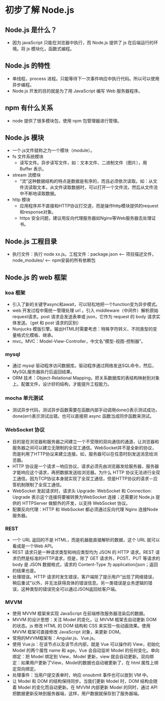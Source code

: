# 初步了解 Node.js <!-- {docsify-ignore} -->
## Node.js 是什么？
- 因为 javaScript 只能在浏览器中执行，而 Node.js 提供了 js 在后端运行的环境。将 js 模块化，函数式编程。

## Node.js 的特性
- 单线程，process 进程。只能等待下一次事件响应中执行代码。所以可以使用异步编程。
- Node.js 开发的目的就是为了用 JavaScript 编写 Web 服务器程序。

## npm 有什么关系
- node 提供了很多模块包，使用 npm 包管理器进行管理。

## Node.js 模块
- 一个.js文件就称之为一个模块（module）。
- fs 文件系统模块
    - 读写文件。异步读写文件，如：文本文件、二进制文件（图片），用 Buffer 表示。
- stream 流模块
    - “流”这种数据结构的特点是数据是有序的，而且必须依次读取。如：从文件流读取文本，从文件读取数据时，可以打开一个文件流，然后从文件流中不断地读取数据。
- http 模块
    - 应用程序并不直接和HTTP协议打交道，而是操作http模块提供的request和response对象。
    - https 安全问题，建议用反向代理服务器如Nginx等Web服务器去处理证书。

## Node.js 工程目录
- 执行文件：执行 node xx.js。工程文件：package.json <-- 项目描述文件，node_modules/ <-- npm安装的所有依赖包

## Node.js 的 web 框架

### koa 框架
- 引入了新的关键字async和await，可以轻松地把一个function变为异步模式。
- web 开发过程中需统一管理处理 url 。引入 middleware（中间件）解析原始request请求。post 请求会发送表单或 json，它作为 request 的 body 请求实体发送。（get 和 post 请求的区别）
- Nunjucks 模版引擎。输出HTML时需要考虑：特殊字符转义、不同类型的变量格式化模板、继承。
- mvc。MVC：Model-View-Controller，中文名“模型-视图-控制器”。

### mysql
- 通过 mysql 驱动程序访问数据库。驱动程序通过网络发送SQL命令，然后，MySQL服务器执行后返回结果。
- ORM 技术：Object-Relational Mapping，把关系数据库的表结构映射到对象上。配置文件，设计好的结构，才能提升工程能力。

### mocha 单元测试
- 测试异步代码，测试异步函数需要在函数内部手动调用done()表示测试成功，done(err)表示测试出错。也可以直接把 async 函数当成同步函数来测试。

### WebSocket 协议
- 目的是在浏览器和服务器之间建立一个不受限的双向通信的通道，让浏览器和服务器之间可以建立无限制的全双工通信。WebSocket并不是全新的协议，而是利用了HTTP协议来建立连接。如，服务器可以在任意时刻发送消息给浏览器。
- HTTP 协议是一个请求－响应协议，请求必须先由浏览器发给服务器，服务器才能响应这个请求，再把数据发送给浏览器。为什么 HTTP 协议无法进行全双工通信。因为TCP协议本身就实现了全双工通信，但是HTTP协议的请求－应答机制限制了全双工通信。
- WebSocket 发起请求时，请求头 Upgrade: WebSocket 和 Connection: Upgrade 表示这个连接将要被转换为WebSocket 连接；还需要对 Node.js 提供的 HTTPServer 做额外的开发，以支持 WebSocket 协议。
- 配置反向代理：HTTP 和 WebSocket 都必须通过反向代理 Nginx 连接Node服务器。

### REST
- 一个 URL 返回的不是 HTML，而是机器能直接解析的数据，这个 URL 就可以看成是一个Web API。
- REST 请求只是一种请求类型和响应类型均为 JSON 的 HTTP 请求。REST 请求仍然是标准的HTTP请求，但是，除了 GET 请求外，POST、PUT 等请求的 body 是 JSON 数据格式，请求的 Content-Type 为 application/json；返回的结果也是。
- 处理错误。HTTP 请求时发生错误，客户端除了提示用户“出现了网络错误，稍后重试”以外，并无法获得具体的错误信息。另一类错误是业务逻辑的错误，这种类型的错误完全可以通过JSON返回给客户端。

### MVVM
- 使用 MVVM 框架来实现 JavaScript 在前端修改服务器渲染后的数据。
- MVVM 的设计思想：关注 Model 的变化，让 MVVM 框架去自动更新 DOM 的状态。js  修改 HTML 的 DOM 结构和 CSS 来实现一些动画效果。使用 MVVM 框架可直接修改 JavaScript 对象，来更新 DOM。
- 常用的MVVM框架有：Angular.js、Vue.js。
- 使用 Vue.js：在该节点以及该节点内部，就是 Vue 可以操作的 View，初始化 Model 的两个属性 name 和 age。Vue 会自动监听 Model 的任何变化。单向绑定：把 Model 绑定到 View，Model 更新，view 就会自动更新。双向绑定：如果用户更新了View，Model的数据也自动被更新了，在 html 属性上绑定双向绑定。
- 处理事件：当用户提交表单时，响应 onsubmit 事件也可以放到 VM 中。
- 让 Model 和 DOM 的结构保持同步。当我们更新 Model 时，DOM 结构会随着 Model 的变化而自动更新。在 MVVM 内部更新 Model 的同时，通过 API 把数据更新反映到服务器端，这样，用户数据就保存到了服务器端。
